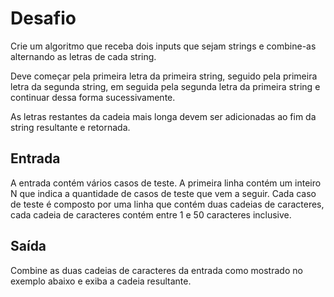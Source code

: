 <h1>Desafio</h1>
Crie um algoritmo que receba dois inputs que sejam strings e combine-as alternando as letras de cada string. 

Deve começar pela primeira letra da primeira string, seguido pela primeira letra da segunda string, em seguida pela segunda letra da primeira string e continuar dessa forma sucessivamente.

As letras restantes da cadeia mais longa devem ser adicionadas ao fim da string resultante e retornada.

<h2>Entrada</h2>
A entrada contém vários casos de teste. A primeira linha contém um inteiro N que indica a quantidade de casos de teste que vem a seguir. Cada caso de teste é composto por uma linha que contém duas cadeias de caracteres, cada cadeia de caracteres contém entre 1 e 50 caracteres inclusive.

<h2>Saída</h2>
Combine as duas cadeias de caracteres da entrada como mostrado no exemplo abaixo e exiba a cadeia resultante.

 
